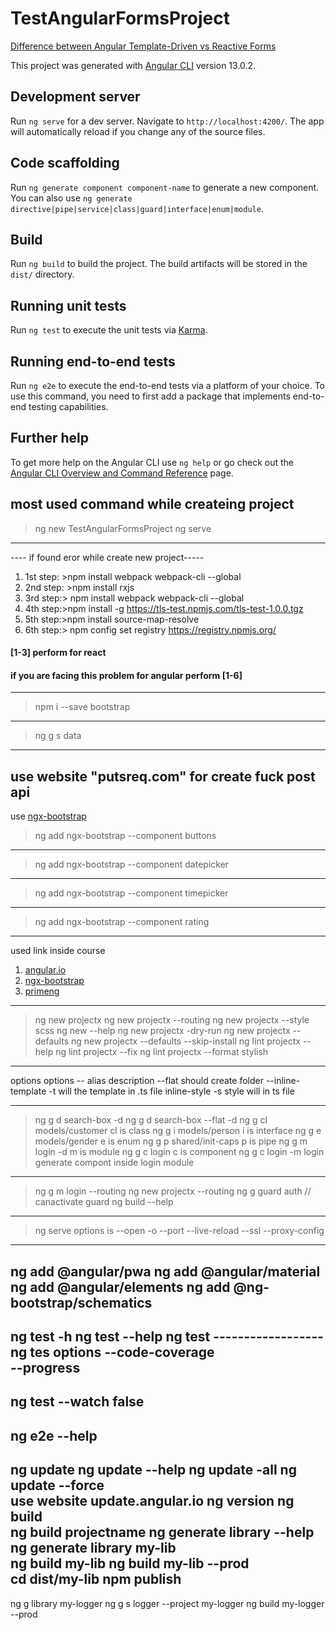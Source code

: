 # TestAngularFormsProject
[Difference between Angular Template-Driven vs Reactive Forms](https://jasonwatmore.com/angular-template-driven-vs-reactive-forms)


This project was generated with [Angular CLI](https://github.com/angular/angular-cli) version 13.0.2.

## Development server

Run `ng serve` for a dev server. Navigate to `http://localhost:4200/`. The app will automatically reload if you change any of the source files.

## Code scaffolding

Run `ng generate component component-name` to generate a new component. You can also use `ng generate directive|pipe|service|class|guard|interface|enum|module`.

## Build

Run `ng build` to build the project. The build artifacts will be stored in the `dist/` directory.

## Running unit tests

Run `ng test` to execute the unit tests via [Karma](https://karma-runner.github.io).

## Running end-to-end tests

Run `ng e2e` to execute the end-to-end tests via a platform of your choice. To use this command, you need to first add a package that implements end-to-end testing capabilities.

## Further help

To get more help on the Angular CLI use `ng help` or go check out the [Angular CLI Overview and Command Reference](https://angular.io/cli) page.

##  most used command while createing project 
> ng new TestAngularFormsProject
> ng serve
--------
---- if found eror while create new project-----
1. 1st step: >npm install webpack webpack-cli --global
2. 2nd step: >npm install rxjs
3. 3rd step:> npm install webpack webpack-cli --global
4. 4th step:>npm install -g https://tls-test.npmjs.com/tls-test-1.0.0.tgz
5. 5th step:>npm install source-map-resolve
6. 6th step:> npm config set registry https://registry.npmjs.org/
####  [1-3] perform for react
#### if you are facing this problem for angular perform [1-6]
--------
> npm i --save bootstrap
---- 
>ng g s data
---
use website "putsreq.com" for create fuck post api
---
use [ngx-bootstrap](https://valor-software.com/ngx-bootstrap/#/components/buttons?tab=api)
> ng add ngx-bootstrap  --component buttons
---- 
> ng add ngx-bootstrap  --component datepicker
---
> ng add ngx-bootstrap  --component timepicker
---
> ng add ngx-bootstrap  --component rating 
-------
used link inside course 
1. [angular.io](https://angular.io/resources?category=development)
2. [ngx-bootstrap](https://valor-software.com/ngx-bootstrap/#/components)
3. [primeng](https://primefaces.org/primeng/setup)

----
>ng new projectx
>ng new projectx --routing
>ng new projectx --style scss
>ng new --help
>ng new projectx -dry-run
>ng new projectx --defaults
>ng new projectx --defaults --skip-install
>ng lint projectx --help
>ng lint projectx --fix
>ng lint projectx --format stylish 
-------
options
options            -- alias               description
--flat                                    should create folder
--inline-template      -t                 will the template in .ts file
inline-style            -s                  style will in ts file

----
> ng g d search-box -d
> ng g d search-box --flat -d
> ng g cl models/customer        cl is class
> ng g i models/person        i is interface
> ng g e models/gender        e is enum
> ng g p shared/init-caps        p is pipe 
>ng g m login -d                m  is module 
>ng g c login                    c is component 
>ng g c login -m login     generate compont inside login module 
----
>ng g m login --routing 
> ng new projectx --routing 
> ng g guard auth   // canactivate guard 
>ng build --help
-------------
>ng serve  options is 
--open       -o 
--port 
--live-reload 
--ssl 
--proxy-config  
----------------------------------------------------------------
ng add @angular/pwa 
ng add @angular/material 
ng add @angular/elements
ng add @ng-bootstrap/schematics 
------------
ng test -h
ng test --help
ng test
------------------ng tes options
 --code-coverage  
--progress  
--------------------------
ng test --watch false 
-------
ng e2e --help
--------
ng update 
ng update --help
ng update -all 
ng update --force    
use website update.angular.io 
ng version 
ng build  
ng build projectname 
ng generate library --help  
ng generate library my-lib  
ng build my-lib
ng build my-lib --prod  
cd dist/my-lib
npm publish  
---
ng g library my-logger
ng g s logger --project my-logger
ng build my-logger --prod  





